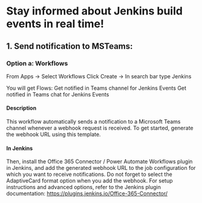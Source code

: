 # Stay informed about Jenkins build events in real time!

## 1. Send notification to MSTeams:

### Option a: Workflows

From Apps -> Select Workflows
Click Create -> In search bar type Jenkins

You will get Flows:
Get notified in Teams channel for Jenkins Events
Get notified in Teams chat for Jenkins Events

#### Description
This workflow automatically sends a notification to a Microsoft Teams channel whenever a webhook request is received.
To get started, generate the webhook URL using this template.

#### In Jenkins
Then, install the Office 365 Connector / Power Automate Workflows plugin in Jenkins,
and add the generated webhook URL to the job configuration for which you want to receive notifications.
Do not forget to select the AdaptiveCard format option when you add the webhook.
For setup instructions and advanced options, refer to the Jenkins plugin documentation: https://plugins.jenkins.io/Office-365-Connector/
